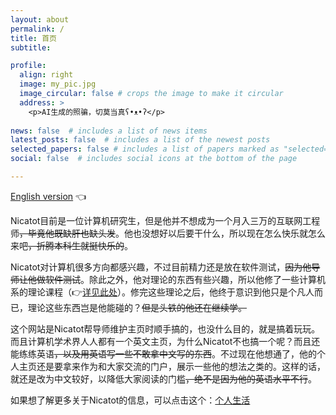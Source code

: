 ```yaml
---
layout: about
permalink: /
title: 首页
subtitle: 

profile:
  align: right
  image: my_pic.jpg
  image_circular: false # crops the image to make it circular
  address: >
    <p>AI生成的照骗，切莫当真ʕ•ᴥ•ʔ</p>
    
news: false  # includes a list of news items
latest_posts: false  # includes a list of the newest posts
selected_papers: false # includes a list of papers marked as "selected={true}"
social: false  # includes social icons at the bottom of the page

---
```


[English version](/en/) 👈

Nicatot目前是一位计算机研究生，但是他并不想成为一个月入三万的互联网工程师~~，毕竟他既缺肝也缺头发~~。他也没想好以后要干什么，所以现在怎么快乐就怎么来吧~~，折腾本科生就挺快乐的~~。

Nicatot对计算机很多方向都感兴趣，不过目前精力还是放在软件测试，~~因为他导师让他做软件测试~~。除此之外，他对理论的东西有些兴趣，所以他修了一些计算机系的理论课程（👉[详见此处](/courses)）。修完这些理论之后，他终于意识到他只是个凡人而已，理论这些东西岂是他能碰的？~~但是头铁的他还在继续学。~~

这个网站是Nicatot帮导师维护主页时顺手搞的，也没什么目的，就是搞着玩玩。而且计算机学术界人人都有一个英文主页，为什么Nicatot不也搞一个呢？而且还能练练英语~~，以及用英语写一些不敢拿中文写的东西~~。不过现在他想通了，他的个人主页还是要拿来作为和大家交流的门户，展示一些他的想法之类的。这样的话，就还是改为中文较好，以降低大家阅读的门槛~~，绝不是因为他的英语水平不行~~。

如果想了解更多关于Nicatot的信息，可以点击这个：[个人生活](/about/)